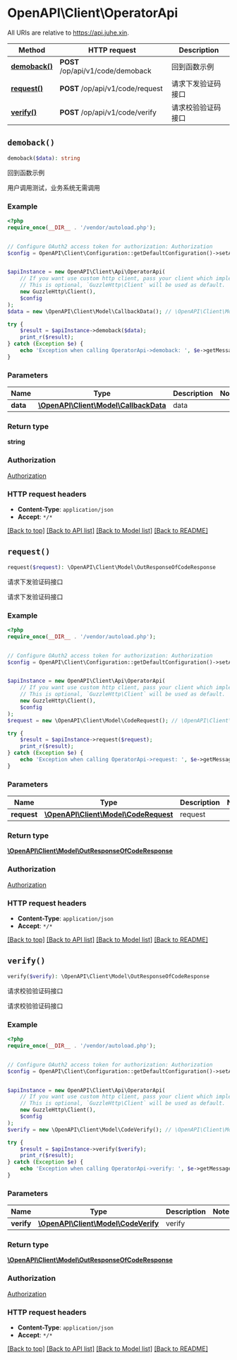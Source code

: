 # OpenAPI\Client\OperatorApi

All URIs are relative to https://api.juhe.xin.

Method | HTTP request | Description
------------- | ------------- | -------------
[**demoback()**](OperatorApi.md#demoback) | **POST** /op/api/v1/code/demoback | 回到函数示例
[**request()**](OperatorApi.md#request) | **POST** /op/api/v1/code/request | 请求下发验证码接口
[**verify()**](OperatorApi.md#verify) | **POST** /op/api/v1/code/verify | 请求校验验证码接口


## `demoback()`

```php
demoback($data): string
```

回到函数示例

用户调用测试，业务系统无需调用

### Example

```php
<?php
require_once(__DIR__ . '/vendor/autoload.php');


// Configure OAuth2 access token for authorization: Authorization
$config = OpenAPI\Client\Configuration::getDefaultConfiguration()->setAccessToken('YOUR_ACCESS_TOKEN');


$apiInstance = new OpenAPI\Client\Api\OperatorApi(
    // If you want use custom http client, pass your client which implements `GuzzleHttp\ClientInterface`.
    // This is optional, `GuzzleHttp\Client` will be used as default.
    new GuzzleHttp\Client(),
    $config
);
$data = new \OpenAPI\Client\Model\CallbackData(); // \OpenAPI\Client\Model\CallbackData | data

try {
    $result = $apiInstance->demoback($data);
    print_r($result);
} catch (Exception $e) {
    echo 'Exception when calling OperatorApi->demoback: ', $e->getMessage(), PHP_EOL;
}
```

### Parameters

Name | Type | Description  | Notes
------------- | ------------- | ------------- | -------------
 **data** | [**\OpenAPI\Client\Model\CallbackData**](../Model/CallbackData.md)| data |

### Return type

**string**

### Authorization

[Authorization](../../README.md#Authorization)

### HTTP request headers

- **Content-Type**: `application/json`
- **Accept**: `*/*`

[[Back to top]](#) [[Back to API list]](../../README.md#endpoints)
[[Back to Model list]](../../README.md#models)
[[Back to README]](../../README.md)

## `request()`

```php
request($request): \OpenAPI\Client\Model\OutResponseOfCodeResponse
```

请求下发验证码接口

请求下发验证码接口

### Example

```php
<?php
require_once(__DIR__ . '/vendor/autoload.php');


// Configure OAuth2 access token for authorization: Authorization
$config = OpenAPI\Client\Configuration::getDefaultConfiguration()->setAccessToken('YOUR_ACCESS_TOKEN');


$apiInstance = new OpenAPI\Client\Api\OperatorApi(
    // If you want use custom http client, pass your client which implements `GuzzleHttp\ClientInterface`.
    // This is optional, `GuzzleHttp\Client` will be used as default.
    new GuzzleHttp\Client(),
    $config
);
$request = new \OpenAPI\Client\Model\CodeRequest(); // \OpenAPI\Client\Model\CodeRequest | request

try {
    $result = $apiInstance->request($request);
    print_r($result);
} catch (Exception $e) {
    echo 'Exception when calling OperatorApi->request: ', $e->getMessage(), PHP_EOL;
}
```

### Parameters

Name | Type | Description  | Notes
------------- | ------------- | ------------- | -------------
 **request** | [**\OpenAPI\Client\Model\CodeRequest**](../Model/CodeRequest.md)| request |

### Return type

[**\OpenAPI\Client\Model\OutResponseOfCodeResponse**](../Model/OutResponseOfCodeResponse.md)

### Authorization

[Authorization](../../README.md#Authorization)

### HTTP request headers

- **Content-Type**: `application/json`
- **Accept**: `*/*`

[[Back to top]](#) [[Back to API list]](../../README.md#endpoints)
[[Back to Model list]](../../README.md#models)
[[Back to README]](../../README.md)

## `verify()`

```php
verify($verify): \OpenAPI\Client\Model\OutResponseOfCodeResponse
```

请求校验验证码接口

请求校验验证码接口

### Example

```php
<?php
require_once(__DIR__ . '/vendor/autoload.php');


// Configure OAuth2 access token for authorization: Authorization
$config = OpenAPI\Client\Configuration::getDefaultConfiguration()->setAccessToken('YOUR_ACCESS_TOKEN');


$apiInstance = new OpenAPI\Client\Api\OperatorApi(
    // If you want use custom http client, pass your client which implements `GuzzleHttp\ClientInterface`.
    // This is optional, `GuzzleHttp\Client` will be used as default.
    new GuzzleHttp\Client(),
    $config
);
$verify = new \OpenAPI\Client\Model\CodeVerify(); // \OpenAPI\Client\Model\CodeVerify | verify

try {
    $result = $apiInstance->verify($verify);
    print_r($result);
} catch (Exception $e) {
    echo 'Exception when calling OperatorApi->verify: ', $e->getMessage(), PHP_EOL;
}
```

### Parameters

Name | Type | Description  | Notes
------------- | ------------- | ------------- | -------------
 **verify** | [**\OpenAPI\Client\Model\CodeVerify**](../Model/CodeVerify.md)| verify |

### Return type

[**\OpenAPI\Client\Model\OutResponseOfCodeResponse**](../Model/OutResponseOfCodeResponse.md)

### Authorization

[Authorization](../../README.md#Authorization)

### HTTP request headers

- **Content-Type**: `application/json`
- **Accept**: `*/*`

[[Back to top]](#) [[Back to API list]](../../README.md#endpoints)
[[Back to Model list]](../../README.md#models)
[[Back to README]](../../README.md)
